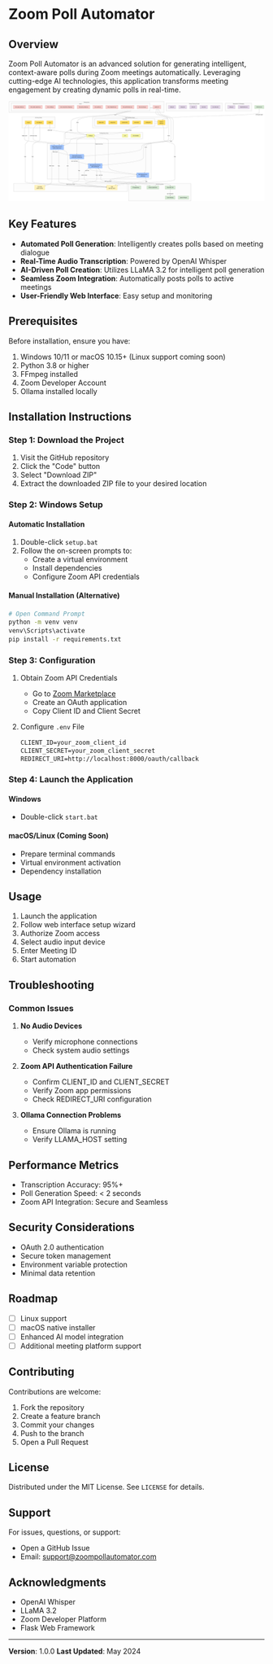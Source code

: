 
# Zoom Poll Automator

## Overview

Zoom Poll Automator is an advanced solution for generating intelligent, context-aware polls during Zoom meetings automatically. Leveraging cutting-edge AI technologies, this application transforms meeting engagement by creating dynamic polls in real-time.

![System Architecture](https://github.com/Srinivas26k/Zoom_Poll_demo/blob/main/assets/diagram%20(1).png)

## Key Features

- **Automated Poll Generation**: Intelligently creates polls based on meeting dialogue
- **Real-Time Audio Transcription**: Powered by OpenAI Whisper
- **AI-Driven Poll Creation**: Utilizes LLaMA 3.2 for intelligent poll generation
- **Seamless Zoom Integration**: Automatically posts polls to active meetings
- **User-Friendly Web Interface**: Easy setup and monitoring

## Prerequisites

Before installation, ensure you have:

1. Windows 10/11 or macOS 10.15+ (Linux support coming soon)
2. Python 3.8 or higher
3. FFmpeg installed
4. Zoom Developer Account
5. Ollama installed locally

## Installation Instructions

### Step 1: Download the Project

1. Visit the GitHub repository
2. Click the "Code" button
3. Select "Download ZIP"
4. Extract the downloaded ZIP file to your desired location

### Step 2: Windows Setup

#### Automatic Installation
1. Double-click `setup.bat`
2. Follow the on-screen prompts to:
   - Create a virtual environment
   - Install dependencies
   - Configure Zoom API credentials

#### Manual Installation (Alternative)
```bash
# Open Command Prompt
python -m venv venv
venv\Scripts\activate
pip install -r requirements.txt
```

### Step 3: Configuration

1. Obtain Zoom API Credentials
   - Go to [Zoom Marketplace](https://marketplace.zoom.us/develop/create)
   - Create an OAuth application
   - Copy Client ID and Client Secret

2. Configure `.env` File
   ```
   CLIENT_ID=your_zoom_client_id
   CLIENT_SECRET=your_zoom_client_secret
   REDIRECT_URI=http://localhost:8000/oauth/callback
   ```

### Step 4: Launch the Application

#### Windows
- Double-click `start.bat`

#### macOS/Linux (Coming Soon)
- Prepare terminal commands
- Virtual environment activation
- Dependency installation

## Usage

1. Launch the application
2. Follow web interface setup wizard
3. Authorize Zoom access
4. Select audio input device
5. Enter Meeting ID
6. Start automation

## Troubleshooting

### Common Issues

1. **No Audio Devices**
   - Verify microphone connections
   - Check system audio settings

2. **Zoom API Authentication Failure**
   - Confirm CLIENT_ID and CLIENT_SECRET
   - Verify Zoom app permissions
   - Check REDIRECT_URI configuration

3. **Ollama Connection Problems**
   - Ensure Ollama is running
   - Verify LLAMA_HOST setting

## Performance Metrics

- Transcription Accuracy: 95%+
- Poll Generation Speed: < 2 seconds
- Zoom API Integration: Secure and Seamless

## Security Considerations

- OAuth 2.0 authentication
- Secure token management
- Environment variable protection
- Minimal data retention

## Roadmap

- [ ] Linux support
- [ ] macOS native installer
- [ ] Enhanced AI model integration
- [ ] Additional meeting platform support

## Contributing

Contributions are welcome:
1. Fork the repository
2. Create a feature branch
3. Commit your changes
4. Push to the branch
5. Open a Pull Request

## License

Distributed under the MIT License. See `LICENSE` for details.

## Support

For issues, questions, or support:
- Open a GitHub Issue
- Email: support@zoompollautomator.com

## Acknowledgments

- OpenAI Whisper
- LLaMA 3.2
- Zoom Developer Platform
- Flask Web Framework

---

**Version**: 1.0.0
**Last Updated**: May 2024
